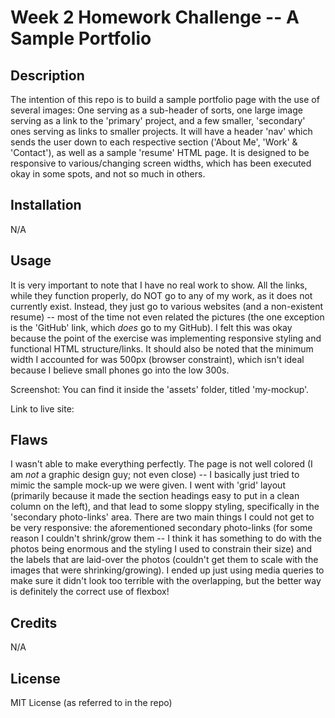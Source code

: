 # Week 2 Homework Challenge -- A Sample Portfolio

## Description

The intention of this repo is to build a sample portfolio page with the use of several images: One serving as a sub-header of sorts, one large image serving as a link to the 'primary' project, and a few smaller, 'secondary' ones serving as links to smaller projects. It will have a header 'nav' which sends the user down to each respective section ('About Me', 'Work' & 'Contact'), as well as a sample 'resume' HTML page. It is designed to be responsive to various/changing screen widths, which has been executed okay in some spots, and not so much in others.

## Installation

N/A

## Usage

It is very important to note that I have no real work to show. All the links, while they function properly, do NOT go to any of my work, as it does not currently exist. Instead, they just go to various websites (and a non-existent resume) -- most of the time not even related the pictures (the one exception is the 'GitHub' link, which _does_ go to my GitHub). I felt this was okay because the point of the exercise was implementing responsive styling and functional HTML structure/links. It should also be noted that the minimum width I accounted for was 500px (browser constraint), which isn't ideal because I believe small phones go into the low 300s.

Screenshot: You can find it inside the 'assets' folder, titled 'my-mockup'.

Link to live site: 

## Flaws

I wasn't able to make everything perfectly. The page is not well colored (I am _not_ a graphic design guy; not even close) -- I basically just tried to mimic the sample mock-up we were given. I went with 'grid' layout (primarily because it made the section headings easy to put in a clean column on the left), and that lead to some sloppy styling, specifically in the 'secondary photo-links' area. There are two main things I could not get to be very responsive: the aforementioned secondary photo-links (for some reason I couldn't shrink/grow them -- I think it has something to do with the photos being enormous and the styling I used to constrain their size) and the labels that are laid-over the photos (couldn't get them to scale with the images that were shrinking/growing). I ended up just using media queries to make sure it didn't look too terrible with the overlapping, but the better way is definitely the correct use of flexbox!

## Credits

N/A

## License

MIT License (as referred to in the repo)